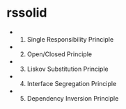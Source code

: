 # rssolid

- 1. Single Responsibility Principle

- 2. Open/Closed Principle

- 3. Liskov Substitution Principle

- 4. Interface Segregation Principle

- 5. Dependency Inversion Principle